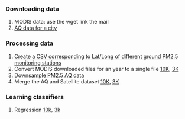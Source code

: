 ### Downloading data

1. MODIS data: use the wget link the mail
2. [AQ data for a city](download_aq_data.ipynb)

### Processing data

1. [Create a CSV corresponding to Lat/Long of different ground PM2.5 monitoring stations](station.csv)
2. Convert MODIS downloaded files for an year to a single file [10K](process_download_modis.py), [3K](process_download_modis_3k.py)
3. [Downsample PM2.5 AQ data](pm25-downsample.ipynb)
4. Merge the AQ and Satellite dataset [10K](creating-common-dataset-10k.ipynb), [3K](creating-common-dataset-3k.ipynb)

### Learning classifiers

1. Regression [10k](regression.ipynb), [3k](regression-3k.ipynb)


